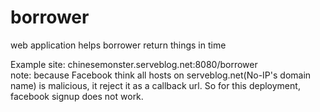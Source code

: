 borrower
========

web application helps borrower return things in time

Example site:
chinesemonster.serveblog.net:8080/borrower <br>
note: because Facebook think all hosts on serveblog.net(No-IP's domain name) is malicious, it reject it as a callback url. So for this deployment, facebook signup does not work.
